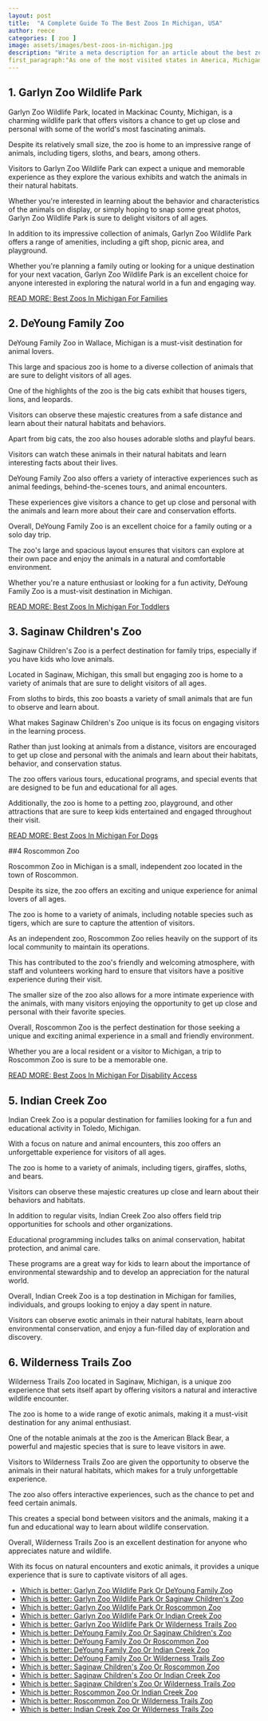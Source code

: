 ```yaml
---
layout: post
title:  "A Complete Guide To The Best Zoos In Michigan, USA"
author: reece
categories: [ zoo ]
image: assets/images/best-zoos-in-michigan.jpg
description: "Write a meta description for an article about the best zoos in Michigan. Just write the introduction. Do not include a Title."
first_paragraph:"As one of the most visited states in America, Michigan has plenty to offer to tourists and residents alike. From picturesque lakes to breathtaking natural parks and well-maintained zoos, Michigan has something for everyone. Of course, if you're an animal lover, the zoos in Michigan are some must-visit attractions that provide an enriching experience for families and individuals alike. So, whether you're interested in exploring the world of exotic creatures or want to learn about local fauna, Michigan's zoos are sure to exceed your expectations. In this article, we'll take a closer look at some of the best zoos in Michigan that are worth a visit."
---
```




## 1. Garlyn Zoo Wildlife Park 

Garlyn Zoo Wildlife Park, located in Mackinac County, Michigan, is a charming wildlife park that offers visitors a chance to get up close and personal with some of the world's most fascinating animals. 

Despite its relatively small size, the zoo is home to an impressive range of animals, including tigers, sloths, and bears, among others.

Visitors to Garlyn Zoo Wildlife Park can expect a unique and memorable experience as they explore the various exhibits and watch the animals in their natural habitats. 

Whether you're interested in learning about the behavior and characteristics of the animals on display, or simply hoping to snap some great photos, Garlyn Zoo Wildlife Park is sure to delight visitors of all ages.

In addition to its impressive collection of animals, Garlyn Zoo Wildlife Park offers a range of amenities, including a gift shop, picnic area, and playground. 

Whether you're planning a family outing or looking for a unique destination for your next vacation, Garlyn Zoo Wildlife Park is an excellent choice for anyone interested in exploring the natural world in a fun and engaging way.

<a href="best-zoo-in-michigan-for-families">READ MORE: Best Zoos In Michigan For Families</a>



## 2. DeYoung Family Zoo 

DeYoung Family Zoo in Wallace, Michigan is a must-visit destination for animal lovers. 

This large and spacious zoo is home to a diverse collection of animals that are sure to delight visitors of all ages. 

One of the highlights of the zoo is the big cats exhibit that houses tigers, lions, and leopards. 

Visitors can observe these majestic creatures from a safe distance and learn about their natural habitats and behaviors.

Apart from big cats, the zoo also houses adorable sloths and playful bears. 

Visitors can watch these animals in their natural habitats and learn interesting facts about their lives. 

DeYoung Family Zoo also offers a variety of interactive experiences such as animal feedings, behind-the-scenes tours, and animal encounters. 

These experiences give visitors a chance to get up close and personal with the animals and learn more about their care and conservation efforts.

Overall, DeYoung Family Zoo is an excellent choice for a family outing or a solo day trip. 

The zoo's large and spacious layout ensures that visitors can explore at their own pace and enjoy the animals in a natural and comfortable environment. 

Whether you're a nature enthusiast or looking for a fun activity, DeYoung Family Zoo is a must-visit destination in Michigan.

<a href="best-zoo-in-michigan-for-toddlers">READ MORE: Best Zoos In Michigan For Toddlers</a>



## 3. Saginaw Children's Zoo 

Saginaw Children's Zoo is a perfect destination for family trips, especially if you have kids who love animals. 

Located in Saginaw, Michigan, this small but engaging zoo is home to a variety of animals that are sure to delight visitors of all ages. 

From sloths to birds, this zoo boasts a variety of small animals that are fun to observe and learn about.

What makes Saginaw Children's Zoo unique is its focus on engaging visitors in the learning process. 

Rather than just looking at animals from a distance, visitors are encouraged to get up close and personal with the animals and learn about their habitats, behavior, and conservation status. 

The zoo offers various tours, educational programs, and special events that are designed to be fun and educational for all ages. 

Additionally, the zoo is home to a petting zoo, playground, and other attractions that are sure to keep kids entertained and engaged throughout their visit.

<a href="best-zoo-in-michigan-for-dogs">READ MORE: Best Zoos In Michigan For Dogs</a>



##4 Roscommon Zoo 

Roscommon Zoo in Michigan is a small, independent zoo located in the town of Roscommon. 

Despite its size, the zoo offers an exciting and unique experience for animal lovers of all ages. 

The zoo is home to a variety of animals, including notable species such as tigers, which are sure to capture the attention of visitors.

As an independent zoo, Roscommon Zoo relies heavily on the support of its local community to maintain its operations. 

This has contributed to the zoo's friendly and welcoming atmosphere, with staff and volunteers working hard to ensure that visitors have a positive experience during their visit. 

The smaller size of the zoo also allows for a more intimate experience with the animals, with many visitors enjoying the opportunity to get up close and personal with their favorite species.

Overall, Roscommon Zoo is the perfect destination for those seeking a unique and exciting animal experience in a small and friendly environment. 

Whether you are a local resident or a visitor to Michigan, a trip to Roscommon Zoo is sure to be a memorable one.

<a href="best-zoo-in-michigan-for-disability-access">READ MORE: Best Zoos In Michigan For Disability Access</a>



## 5. Indian Creek Zoo 

Indian Creek Zoo is a popular destination for families looking for a fun and educational activity in Toledo, Michigan. 

With a focus on nature and animal encounters, this zoo offers an unforgettable experience for visitors of all ages. 

The zoo is home to a variety of animals, including tigers, giraffes, sloths, and bears. 

Visitors can observe these majestic creatures up close and learn about their behaviors and habitats.

In addition to regular visits, Indian Creek Zoo also offers field trip opportunities for schools and other organizations. 

Educational programming includes talks on animal conservation, habitat protection, and animal care. 

These programs are a great way for kids to learn about the importance of environmental stewardship and to develop an appreciation for the natural world.

Overall, Indian Creek Zoo is a top destination in Michigan for families, individuals, and groups looking to enjoy a day spent in nature. 

Visitors can observe exotic animals in their natural habitats, learn about environmental conservation, and enjoy a fun-filled day of exploration and discovery.

## 6. Wilderness Trails Zoo 

Wilderness Trails Zoo located in Saginaw, Michigan, is a unique zoo experience that sets itself apart by offering visitors a natural and interactive wildlife encounter. 

The zoo is home to a wide range of exotic animals, making it a must-visit destination for any animal enthusiast. 

One of the notable animals at the zoo is the American Black Bear, a powerful and majestic species that is sure to leave visitors in awe.

Visitors to Wilderness Trails Zoo are given the opportunity to observe the animals in their natural habitats, which makes for a truly unforgettable experience. 

The zoo also offers interactive experiences, such as the chance to pet and feed certain animals. 

This creates a special bond between visitors and the animals, making it a fun and educational way to learn about wildlife conservation.

Overall, Wilderness Trails Zoo is an excellent destination for anyone who appreciates nature and wildlife. 

With its focus on natural encounters and exotic animals, it provides a unique experience that is sure to captivate visitors of all ages.

* <a href="garlyn-zoo-wildlife-park-vs-deyoung-family-zoo">Which is better: Garlyn Zoo Wildlife Park Or DeYoung Family Zoo</a>
* <a href="garlyn-zoo-wildlife-park-vs-saginaw-children's-zoo">Which is better: Garlyn Zoo Wildlife Park Or Saginaw Children's Zoo</a>
* <a href="garlyn-zoo-wildlife-park-vs-roscommon-zoo">Which is better: Garlyn Zoo Wildlife Park Or Roscommon Zoo</a>
* <a href="garlyn-zoo-wildlife-park-vs-indian-creek-zoo">Which is better: Garlyn Zoo Wildlife Park Or Indian Creek Zoo</a>
* <a href="garlyn-zoo-wildlife-park-vs-wilderness-trails-zoo">Which is better: Garlyn Zoo Wildlife Park Or Wilderness Trails Zoo</a>
* <a href="deyoung-family-zoo-vs-saginaw-children's-zoo">Which is better: DeYoung Family Zoo Or Saginaw Children's Zoo</a>
* <a href="deyoung-family-zoo-vs-roscommon-zoo">Which is better: DeYoung Family Zoo Or Roscommon Zoo</a>
* <a href="deyoung-family-zoo-vs-indian-creek-zoo">Which is better: DeYoung Family Zoo Or Indian Creek Zoo</a>
* <a href="deyoung-family-zoo-vs-wilderness-trails-zoo">Which is better: DeYoung Family Zoo Or Wilderness Trails Zoo</a>
* <a href="saginaw-children's-zoo-vs-roscommon-zoo">Which is better: Saginaw Children's Zoo Or Roscommon Zoo</a>
* <a href="saginaw-children's-zoo-vs-indian-creek-zoo">Which is better: Saginaw Children's Zoo Or Indian Creek Zoo</a>
* <a href="saginaw-children's-zoo-vs-wilderness-trails-zoo">Which is better: Saginaw Children's Zoo Or Wilderness Trails Zoo</a>
* <a href="roscommon-zoo-vs-indian-creek-zoo">Which is better: Roscommon Zoo Or Indian Creek Zoo</a>
* <a href="roscommon-zoo-vs-wilderness-trails-zoo">Which is better: Roscommon Zoo Or Wilderness Trails Zoo</a>
* <a href="indian-creek-zoo-vs-wilderness-trails-zoo">Which is better: Indian Creek Zoo Or Wilderness Trails Zoo</a>


